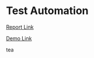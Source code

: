 #  Test Automation



 [Report Link](https://docs.google.com/document/d/1f1ZhqQR4cIriF3OIfbbX7Q1Q_TG3pZb0dBP7faC_5Ws/edit?fbclid=IwAR3WSW60k1bjYqKocdHKPZfKnqptA6CfxskVmCGllWRDnqhkqzAPfBgpcwg) 



 [Demo Link](https://www.youtube.com/watch?v=M33xfu6AqCY&fbclid=IwAR3TIYIj8_JxYyjWpzVkI4ohLqq2nAPTKMDXfEASNrpIN41eaidmqsGQO8k ) 

 tea


